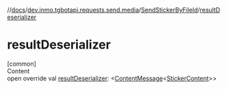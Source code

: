 //[docs](../../../index.md)/[dev.inmo.tgbotapi.requests.send.media](../index.md)/[SendStickerByFileId](index.md)/[resultDeserializer](result-deserializer.md)



# resultDeserializer  
[common]  
Content  
open override val [resultDeserializer](result-deserializer.md): <[ContentMessage](../../dev.inmo.tgbotapi.types.message.abstracts/-content-message/index.md)<[StickerContent](../../dev.inmo.tgbotapi.types.message.content.media/-sticker-content/index.md)>>  



